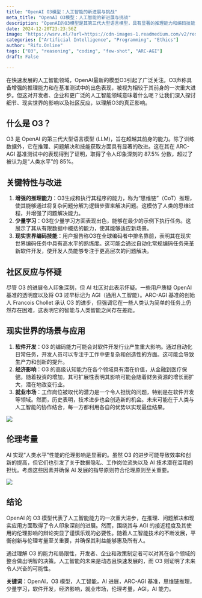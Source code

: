 ```yaml
---
title: "OpenAI O3模型：人工智能的新进展与挑战"
meta_title: "OpenAI O3模型：人工智能的新进展与挑战"
description: "OpenAI的O3模型是其第三代大型语言模型，具有显著的推理能力和编码技能，能够在ARC-AGI基准测试中取得87.5%的高分。尽管O3在软件开发和各行业应用中展现出潜力，但社区对其是否接近通用人工智能（AGI）以及伦理问题仍持怀疑态度。O3的进步可能会改变行业格局，但同时也需要关注数据隐私和就业市场的影响。"
date: 2024-12-20T23:23:56Z
image: "https://wsrv.nl/?url=https://cdn-images-1.readmedium.com/v2/resize:fit:800/0*dlDIP2DjgGzVhacz"
categories: ["Artificial Intelligence", "Programming", "Ethics"]
author: "Rifx.Online"
tags: ["O3", "reasoning", "coding", "few-shot", "ARC-AGI"]
draft: False

---
```




在快速发展的人工智能领域，OpenAI最新的模型O3引起了广泛关注。O3声称具备增强的推理能力和在基准测试中的出色表现，被视为相较于其前身的一次重大进步。但这对开发者、企业和更广泛的人工智能领域意味着什么呢？让我们深入探讨细节、现实世界的影响以及社区反应，以理解O3的真正影响。



## 什么是 O3？

O3 是 OpenAI 的第三代大型语言模型 (LLM)，旨在超越其前身的能力。除了训练数据外，它在推理、问题解决和技能获取方面具有显著的改进。这在其在 ARC-AGI 基准测试中的表现得到了证明，取得了令人印象深刻的 87.5% 分数，超过了被认为是“人类水平”的 85%。

## 关键特性与改进

1. **增强的推理能力**：O3生成和执行其程序的能力，称为“思维链”（CoT）推理，使其能够通过将复杂问题分解为逻辑步骤来解决问题。这模仿了人类的思维过程，并增强了问题解决能力。
2. **少量学习**：O3在少量学习方面表现出色，能够在最少的示例下执行任务。这展示了其从有限数据中概括的能力，使其能够适应新场景。
3. **现实世界编码技能**：用户报告称O3在全球编码者中排名靠前，表明其在现实世界编码任务中具有高水平的熟练度。这可能会通过自动化常规编码任务来革新软件开发，使开发人员能够专注于更高层次的问题解决。

## 社区反应与怀疑

尽管 O3 的进展令人印象深刻，但 AI 社区对此表示怀疑。一些用户质疑 OpenAI 基准的透明度以及将 O3 过早标记为 AGI（通用人工智能）。ARC-AGI 基准的创始人 Francois Chollet 承认 O3 的进步，但强调它在一些人类认为简单的任务上仍然存在困难，这表明它的智能与人类智能之间存在差距。

## 现实世界的场景与应用

1. **软件开发**：O3 的编码能力可能会对软件开发行业产生重大影响。通过自动化日常任务，开发人员可以专注于工作中更复杂和创造性的方面。这可能会导致生产力和创新的提升。
2. **经济影响**：O3 的高级认知能力在各个领域具有潜在价值，从金融到医疗保健。随着投资的增加，其可扩展性表明其影响可能会随着财务资源的增长而扩大，潜在地改变行业。
3. **就业市场**：工作岗位被取代的潜力是一个令人担忧的问题，特别是在软件开发等领域。然而，历史表明，技术进步也会创造新的机会。未来可能在于人类与人工智能的协作结合，每一方都利用各自的优势以实现最佳结果。

![](https://wsrv.nl/?url=https://cdn-images-1.readmedium.com/v2/resize:fit:800/1*Aeed-DIC86G1PTC-FqLlCA.png)

## 伦理考量

AI 实现“人类水平”性能的伦理影响是显著的。虽然 O3 的进步可能导致效率和创新的提高，但它们也引发了关于数据隐私、工作岗位流失以及 AI 技术潜在滥用的担忧。考虑这些因素并确保 AI 发展的指导原则符合伦理原则至关重要。

![](https://wsrv.nl/?url=https://cdn-images-1.readmedium.com/v2/resize:fit:800/0*9F7--2jOz69D_Nsf)

## 结论

OpenAI 的 O3 模型代表了人工智能能力的一次重大进步，在推理、问题解决和现实应用方面取得了令人印象深刻的进展。然而，围绕其与 AGI 的接近程度及其使用的伦理影响的辩论突显了谨慎乐观的必要性。随着人工智能技术的不断发展，平衡创新与伦理考量至关重要，并确保其利益能够惠及所有人。

通过理解 O3 的能力和局限性，开发者、企业和政策制定者可以对其在各个领域的整合做出明智的决策。人工智能的未来是动态且快速发展的，而 O3 则证明了未来令人兴奋的可能性。

**关键词**：OpenAI，O3 模型，人工智能，AI 进展，ARC-AGI 基准，思维链推理，少量学习，软件开发，经济影响，就业市场，伦理考量，AGI，AI 能力。

